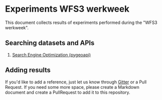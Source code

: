 # Experiments WFS3 werkweek
This document collects results of experiments performed during the "WFS3 werkweek".

## Searching datasets and APIs
1. [Search Engine Optimization (pygeoapi)](https://github.com/geopython/pygeoapi/wiki/SEO)

## Adding results
If you'd like to add a reference, just let us know through [Gitter](https://gitter.im/Geonovum/wfs3-experiments) or a Pull Request.
If you need some more space, please create a Markdown document and create a PullRequest to add it to this repository.
